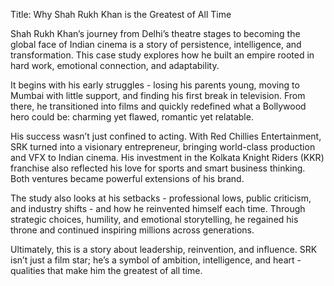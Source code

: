 Title: Why Shah Rukh Khan is the Greatest of All Time

Shah Rukh Khan’s journey from Delhi’s theatre stages to becoming the global face of Indian cinema is a story of persistence, intelligence, and transformation. 
This case study explores how he built an empire rooted in hard work, emotional connection, and adaptability.

It begins with his early struggles - losing his parents young, moving to Mumbai with little support, and finding his first break in television. 
From there, he transitioned into films and quickly redefined what a Bollywood hero could be: charming yet flawed, romantic yet relatable.

His success wasn’t just confined to acting. With Red Chillies Entertainment, SRK turned into a visionary entrepreneur, bringing world-class production and VFX to Indian cinema. 
His investment in the Kolkata Knight Riders (KKR) franchise also reflected his love for sports and smart business thinking. Both ventures became powerful extensions of his brand.

The study also looks at his setbacks - professional lows, public criticism, and industry shifts - and how he reinvented himself each time. 
Through strategic choices, humility, and emotional storytelling, he regained his throne and continued inspiring millions across generations.

Ultimately, this is a story about leadership, reinvention, and influence. SRK isn’t just a film star; he’s a symbol of ambition, intelligence, and heart - qualities that make him the greatest of all time.
